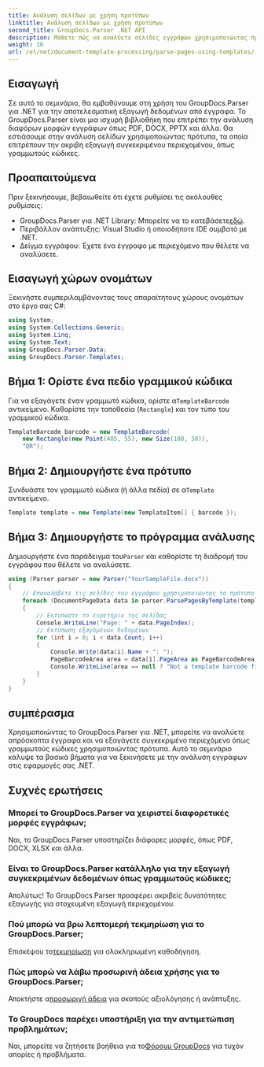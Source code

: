 ```yaml
---
title: Ανάλυση σελίδων με χρήση προτύπων
linktitle: Ανάλυση σελίδων με χρήση προτύπων
second_title: GroupDocs.Parser .NET API
description: Μάθετε πώς να αναλύετε σελίδες εγγράφων χρησιμοποιώντας πρότυπα στο .NET με το GroupDocs.Parser. Εξάγετε αποτελεσματικά συγκεκριμένο περιεχόμενο για τις εφαρμογές σας.
weight: 16
url: /el/net/document-template-processing/parse-pages-using-templates/
---
```

## Εισαγωγή
Σε αυτό το σεμινάριο, θα εμβαθύνουμε στη χρήση του GroupDocs.Parser για .NET για την αποτελεσματική εξαγωγή δεδομένων από έγγραφα. Το GroupDocs.Parser είναι μια ισχυρή βιβλιοθήκη που επιτρέπει την ανάλυση διαφόρων μορφών εγγράφων όπως PDF, DOCX, PPTX και άλλα. Θα εστιάσουμε στην ανάλυση σελίδων χρησιμοποιώντας πρότυπα, τα οποία επιτρέπουν την ακριβή εξαγωγή συγκεκριμένου περιεχομένου, όπως γραμμωτούς κώδικες.
## Προαπαιτούμενα
Πριν ξεκινήσουμε, βεβαιωθείτε ότι έχετε ρυθμίσει τις ακόλουθες ρυθμίσεις:
-  GroupDocs.Parser για .NET Library: Μπορείτε να το κατεβάσετε[εδώ](https://releases.groupdocs.com/parser/net/).
- Περιβάλλον ανάπτυξης: Visual Studio ή οποιοδήποτε IDE συμβατό με .NET.
- Δείγμα εγγράφου: Έχετε ένα έγγραφο με περιεχόμενο που θέλετε να αναλύσετε.

## Εισαγωγή χώρων ονομάτων
Ξεκινήστε συμπεριλαμβάνοντας τους απαραίτητους χώρους ονομάτων στο έργο σας C#:
```csharp
using System;
using System.Collections.Generic;
using System.Linq;
using System.Text;
using GroupDocs.Parser.Data;
using GroupDocs.Parser.Templates;
```
## Βήμα 1: Ορίστε ένα πεδίο γραμμικού κώδικα
 Για να εξαγάγετε έναν γραμμωτό κώδικα, ορίστε α`TemplateBarcode` αντικείμενο. Καθορίστε την τοποθεσία (`Rectangle`) και τον τύπο του γραμμικού κώδικα.
```csharp
TemplateBarcode barcode = new TemplateBarcode(
    new Rectangle(new Point(405, 55), new Size(100, 50)),
    "QR");
```
## Βήμα 2: Δημιουργήστε ένα πρότυπο
 Συνδυάστε τον γραμμωτό κώδικα (ή άλλα πεδία) σε α`Template` αντικείμενο.
```csharp
Template template = new Template(new TemplateItem[] { barcode });
```
## Βήμα 3: Δημιουργήστε το πρόγραμμα ανάλυσης
 Δημιουργήστε ένα παράδειγμα του`Parser` και καθορίστε τη διαδρομή του εγγράφου που θέλετε να αναλύσετε.
```csharp
using (Parser parser = new Parser("YourSampleFile.docx"))
{
    // Επαναλάβετε τις σελίδες του εγγράφου χρησιμοποιώντας το πρότυπο
    foreach (DocumentPageData data in parser.ParsePagesByTemplate(template))
    {
        // Εκτυπώστε το ευρετήριο της σελίδας
        Console.WriteLine("Page: " + data.PageIndex);
        // Εκτύπωση εξαγόμενων δεδομένων
        for (int i = 0; i < data.Count; i++)
        {
            Console.Write(data[i].Name + ": ");
            PageBarcodeArea area = data[i].PageArea as PageBarcodeArea;
            Console.WriteLine(area == null ? "Not a template barcode field" : area.Value);
        }
    }
}
```

## συμπέρασμα
Χρησιμοποιώντας το GroupDocs.Parser για .NET, μπορείτε να αναλύετε απρόσκοπτα έγγραφα και να εξαγάγετε συγκεκριμένο περιεχόμενο όπως γραμμωτούς κώδικες χρησιμοποιώντας πρότυπα. Αυτό το σεμινάριο κάλυψε τα βασικά βήματα για να ξεκινήσετε με την ανάλυση εγγράφων στις εφαρμογές σας .NET.

## Συχνές ερωτήσεις
### Μπορεί το GroupDocs.Parser να χειριστεί διαφορετικές μορφές εγγράφων;
Ναι, το GroupDocs.Parser υποστηρίζει διάφορες μορφές, όπως PDF, DOCX, XLSX και άλλα.
### Είναι το GroupDocs.Parser κατάλληλο για την εξαγωγή συγκεκριμένων δεδομένων όπως γραμμωτούς κώδικες;
Απολύτως! Το GroupDocs.Parser προσφέρει ακριβείς δυνατότητες εξαγωγής για στοχευμένη εξαγωγή περιεχομένου.
### Πού μπορώ να βρω λεπτομερή τεκμηρίωση για το GroupDocs.Parser;
 Επισκέψου το[τεκμηρίωση](https://tutorials.groupdocs.com/parser/net/) για ολοκληρωμένη καθοδήγηση.
### Πώς μπορώ να λάβω προσωρινή άδεια χρήσης για το GroupDocs.Parser;
 Αποκτήστε α[προσωρινή άδεια](https://purchase.groupdocs.com/temporary-license/) για σκοπούς αξιολόγησης ή ανάπτυξης.
### Το GroupDocs παρέχει υποστήριξη για την αντιμετώπιση προβλημάτων;
 Ναι, μπορείτε να ζητήσετε βοήθεια για το[Φόρουμ GroupDocs](https://forum.groupdocs.com/c/parser/17) για τυχόν απορίες ή προβλήματα.